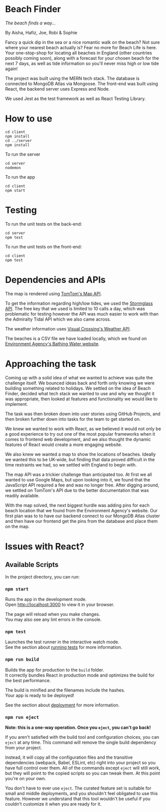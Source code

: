 Beach Finder
==========
*The beach finds a way...*

By Aisha, Hafiz, Joe, Robi & Sophie

Fancy a quick dip in the sea or a nice romantic walk on the beach? Not sure where your nearest beach actually is? Fear no more for Beach Life is here. Your one-stop-shop for locating all beaches in England (other countries possibly coming soon), along with a forecast for your chosen beach for the next 7 days, as well as tide information so you'll never miss high or low tide again!

The project was built using the MERN tech stack. The database is connected to MongoDB Atlas via Mongoose. The front-end was built using React, the backend server uses Express and Node. 

We used Jest as the test framework as well as React Testing Library. 

# How to use

````console
cd client
npm install
cd ../server
npm install
````

To run the server
````console
cd server
nodemon
````

To run the app
````console
cd client
npm start
````

# Testing
To run the unit tests on the back-end:
```terminal
cd server
npm test
```

To run the unit tests on the front-end:
```terminal
cd client
npm test
```

# Dependencies and APIs
The map is rendered using [TomTom's Map API](https://developer.tomtom.com/map-display-api/documentation/product-information/introduction). 

To get the information regarding high/low tides, we used the [Stormglass API](https://stormglass.io/). The free key that we used is limited to 10 calls a day, which was problematic for testing however the API was much easier to work with than the Admiralty Tidal API which we also came across. 

The weather information uses [Visual Crossing's Weather API](https://www.visualcrossing.com/weather-api).

The beaches is a CSV file we have loaded locally, which we found on [Environment Agency's Bathing Water website](https://environment.data.gov.uk/bwq/profiles/).

# Approaching the task
Coming up with a solid idea of what we wanted to achieve was quite the challenge itself. We bounced ideas back and forth only knowing we were building something related to holidays. We settled on the idea of Beach Finder, decided what tech stack we wanted to use and why we thought it was appropriate, then looked at features and functionality we would like to implement. 

The task was then broken down into user stories using GitHub Projects, and then broken further down into tasks for the team to get started on. 

We knew we wanted to work with React, as we believed it would not only be a good experience to try out one of the most popular frameworks when it comes to frontend web development, and we also thought the dynamic features of React would create a more engaging website. 

We also knew we wanted a map to show the locations of beaches. Ideally we wanted this to be UK-wide, but finding that data proved difficult in the time restraints we had, so we settled with England to begin with. 

The map API was a trickier challenge than anticipated too. At first we all wanted to use Google Maps, but upon looking into it, we found that the JavaScript API required a fee and was no longer free. After digging around, we settled on TomTom's API due to the better documentation that was readily available. 

With the map solved, the next biggest hurdle was adding pins for each beach location that we found from the Environment Agency's website. Our first plan was to to have our backend connect to our MongoDB Atlas cluster and then have our frontend get the pins from the database and place them on the map. 

# Issues with React?
## Available Scripts

In the project directory, you can run:

### `npm start`

Runs the app in the development mode.\
Open [http://localhost:3000](http://localhost:3000) to view it in your browser.

The page will reload when you make changes.\
You may also see any lint errors in the console.

### `npm test`

Launches the test runner in the interactive watch mode.\
See the section about [running tests](https://facebook.github.io/create-react-app/docs/running-tests) for more information.

### `npm run build`

Builds the app for production to the `build` folder.\
It correctly bundles React in production mode and optimizes the build for the best performance.

The build is minified and the filenames include the hashes.\
Your app is ready to be deployed!

See the section about [deployment](https://facebook.github.io/create-react-app/docs/deployment) for more information.

### `npm run eject`

**Note: this is a one-way operation. Once you `eject`, you can't go back!**

If you aren't satisfied with the build tool and configuration choices, you can `eject` at any time. This command will remove the single build dependency from your project.

Instead, it will copy all the configuration files and the transitive dependencies (webpack, Babel, ESLint, etc) right into your project so you have full control over them. All of the commands except `eject` will still work, but they will point to the copied scripts so you can tweak them. At this point you're on your own.

You don't have to ever use `eject`. The curated feature set is suitable for small and middle deployments, and you shouldn't feel obligated to use this feature. However we understand that this tool wouldn't be useful if you couldn't customize it when you are ready for it.


